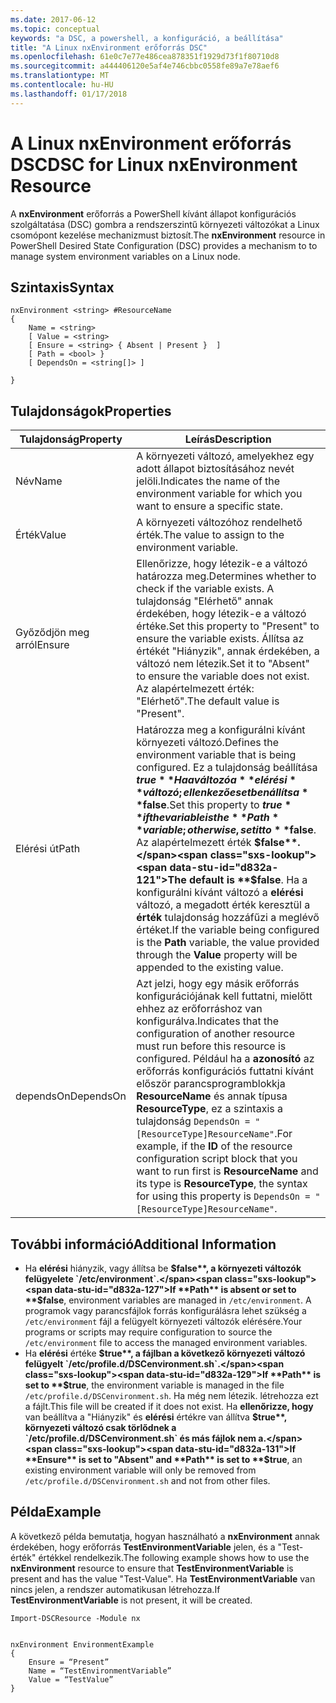 ```yaml
---
ms.date: 2017-06-12
ms.topic: conceptual
keywords: "a DSC, a powershell, a konfiguráció, a beállítása"
title: "A Linux nxEnvironment erőforrás DSC"
ms.openlocfilehash: 61e0c7e77e486cea878351f1929d73f1f80710d8
ms.sourcegitcommit: a444406120e5af4e746cbbc0558fe89a7e78aef6
ms.translationtype: MT
ms.contentlocale: hu-HU
ms.lasthandoff: 01/17/2018
---
```

# <a name="dsc-for-linux-nxenvironment-resource"></a><span data-ttu-id="d832a-103">A Linux nxEnvironment erőforrás DSC</span><span class="sxs-lookup"><span data-stu-id="d832a-103">DSC for Linux nxEnvironment Resource</span></span>

<span data-ttu-id="d832a-104">A **nxEnvironment** erőforrás a PowerShell kívánt állapot konfigurációs szolgáltatása (DSC) gombra a rendszerszintű környezeti változókat a Linux csomópont kezelése mechanizmust biztosít.</span><span class="sxs-lookup"><span data-stu-id="d832a-104">The **nxEnvironment** resource in PowerShell Desired State Configuration (DSC) provides a mechanism to to manage system environment variables on a Linux node.</span></span>

## <a name="syntax"></a><span data-ttu-id="d832a-105">Szintaxis</span><span class="sxs-lookup"><span data-stu-id="d832a-105">Syntax</span></span>

```
nxEnvironment <string> #ResourceName
{
    Name = <string>
    [ Value = <string>
    [ Ensure = <string> { Absent | Present }  ]
    [ Path = <bool> }
    [ DependsOn = <string[]> ]

}
```

## <a name="properties"></a><span data-ttu-id="d832a-106">Tulajdonságok</span><span class="sxs-lookup"><span data-stu-id="d832a-106">Properties</span></span>

|  <span data-ttu-id="d832a-107">Tulajdonság</span><span class="sxs-lookup"><span data-stu-id="d832a-107">Property</span></span> |  <span data-ttu-id="d832a-108">Leírás</span><span class="sxs-lookup"><span data-stu-id="d832a-108">Description</span></span> | 
|---|---|
| <span data-ttu-id="d832a-109">Név</span><span class="sxs-lookup"><span data-stu-id="d832a-109">Name</span></span>| <span data-ttu-id="d832a-110">A környezeti változó, amelyekhez egy adott állapot biztosításához nevét jelöli.</span><span class="sxs-lookup"><span data-stu-id="d832a-110">Indicates the name of the environment variable for which you want to ensure a specific state.</span></span>| 
| <span data-ttu-id="d832a-111">Érték</span><span class="sxs-lookup"><span data-stu-id="d832a-111">Value</span></span>| <span data-ttu-id="d832a-112">A környezeti változóhoz rendelhető érték.</span><span class="sxs-lookup"><span data-stu-id="d832a-112">The value to assign to the environment variable.</span></span>| 
| <span data-ttu-id="d832a-113">Győződjön meg arról</span><span class="sxs-lookup"><span data-stu-id="d832a-113">Ensure</span></span>| <span data-ttu-id="d832a-114">Ellenőrizze, hogy létezik-e a változó határozza meg.</span><span class="sxs-lookup"><span data-stu-id="d832a-114">Determines whether to check if the variable exists.</span></span> <span data-ttu-id="d832a-115">A tulajdonság "Elérhető" annak érdekében, hogy létezik-e a változó értéke.</span><span class="sxs-lookup"><span data-stu-id="d832a-115">Set this property to "Present" to ensure the variable exists.</span></span> <span data-ttu-id="d832a-116">Állítsa az értékét "Hiányzik", annak érdekében, a változó nem létezik.</span><span class="sxs-lookup"><span data-stu-id="d832a-116">Set it to "Absent" to ensure the variable does not exist.</span></span> <span data-ttu-id="d832a-117">Az alapértelmezett érték: "Elérhető".</span><span class="sxs-lookup"><span data-stu-id="d832a-117">The default value is "Present".</span></span>| 
| <span data-ttu-id="d832a-118">Elérési út</span><span class="sxs-lookup"><span data-stu-id="d832a-118">Path</span></span>| <span data-ttu-id="d832a-119">Határozza meg a konfigurálni kívánt környezeti változó.</span><span class="sxs-lookup"><span data-stu-id="d832a-119">Defines the environment variable that is being configured.</span></span> <span data-ttu-id="d832a-120">Ez a tulajdonság beállítása **$true** Ha a változó a **elérési** változó; ellenkező esetben állítsa **$false**.</span><span class="sxs-lookup"><span data-stu-id="d832a-120">Set this property to **$true** if the variable is the **Path** variable; otherwise, set it to **$false**.</span></span> <span data-ttu-id="d832a-121">Az alapértelmezett érték **$false**.</span><span class="sxs-lookup"><span data-stu-id="d832a-121">The default is **$false**.</span></span> <span data-ttu-id="d832a-122">Ha a konfigurálni kívánt változó a **elérési** változó, a megadott érték keresztül a **érték** tulajdonság hozzáfűzi a meglévő értéket.</span><span class="sxs-lookup"><span data-stu-id="d832a-122">If the variable being configured is the **Path** variable, the value provided through the **Value** property will be appended to the existing value.</span></span>| 
| <span data-ttu-id="d832a-123">dependsOn</span><span class="sxs-lookup"><span data-stu-id="d832a-123">DependsOn</span></span> | <span data-ttu-id="d832a-124">Azt jelzi, hogy egy másik erőforrás konfigurációjának kell futtatni, mielőtt ehhez az erőforráshoz van konfigurálva.</span><span class="sxs-lookup"><span data-stu-id="d832a-124">Indicates that the configuration of another resource must run before this resource is configured.</span></span> <span data-ttu-id="d832a-125">Például ha a **azonosító** az erőforrás konfigurációs futtatni kívánt először parancsprogramblokkja **ResourceName** és annak típusa **ResourceType**, ez a szintaxis a tulajdonság `DependsOn = "[ResourceType]ResourceName"`.</span><span class="sxs-lookup"><span data-stu-id="d832a-125">For example, if the **ID** of the resource configuration script block that you want to run first is **ResourceName** and its type is **ResourceType**, the syntax for using this property is `DependsOn = "[ResourceType]ResourceName"`.</span></span>| 

## <a name="additional-information"></a><span data-ttu-id="d832a-126">További információ</span><span class="sxs-lookup"><span data-stu-id="d832a-126">Additional Information</span></span>

* <span data-ttu-id="d832a-127">Ha **elérési** hiányzik, vagy állítsa be **$false**, a környezeti változók felügyelete `/etc/environment`.</span><span class="sxs-lookup"><span data-stu-id="d832a-127">If **Path** is absent or set to **$false**, environment variables are managed in `/etc/environment`.</span></span> <span data-ttu-id="d832a-128">A programok vagy parancsfájlok forrás konfigurálásra lehet szükség a `/etc/environment` fájl a felügyelt környezeti változók elérésére.</span><span class="sxs-lookup"><span data-stu-id="d832a-128">Your programs or scripts may require configuration to source the `/etc/environment` file to access the managed environment variables.</span></span>
* <span data-ttu-id="d832a-129">Ha **elérési** értéke **$true**, a fájlban a következő környezeti változó felügyelt `/etc/profile.d/DSCenvironment.sh`.</span><span class="sxs-lookup"><span data-stu-id="d832a-129">If **Path** is set to **$true**, the environment variable is managed in the file `/etc/profile.d/DSCenvironment.sh`.</span></span> <span data-ttu-id="d832a-130">Ha még nem létezik. létrehozza ezt a fájlt.</span><span class="sxs-lookup"><span data-stu-id="d832a-130">This file will be created if it does not exist.</span></span> <span data-ttu-id="d832a-131">Ha **ellenőrizze, hogy** van beállítva a "Hiányzik" és **elérési** értékre van állítva **$true**, környezeti változó csak törlődnek a `/etc/profile.d/DSCenvironment.sh` és más fájlok nem a.</span><span class="sxs-lookup"><span data-stu-id="d832a-131">If **Ensure** is set to "Absent" and **Path** is set to **$true**, an existing environment variable will only be removed from `/etc/profile.d/DSCenvironment.sh` and not from other files.</span></span>

## <a name="example"></a><span data-ttu-id="d832a-132">Példa</span><span class="sxs-lookup"><span data-stu-id="d832a-132">Example</span></span>

<span data-ttu-id="d832a-133">A következő példa bemutatja, hogyan használható a **nxEnvironment** annak érdekében, hogy erőforrás **TestEnvironmentVariable** jelen, és a "Test-érték" értékkel rendelkezik.</span><span class="sxs-lookup"><span data-stu-id="d832a-133">The following example shows how to use the **nxEnvironment** resource to ensure that **TestEnvironmentVariable** is present and has the value "Test-Value".</span></span> <span data-ttu-id="d832a-134">Ha **TestEnvironmentVariable** van nincs jelen, a rendszer automatikusan létrehozza.</span><span class="sxs-lookup"><span data-stu-id="d832a-134">If **TestEnvironmentVariable** is not present, it will be created.</span></span>

```
Import-DSCResource -Module nx 


nxEnvironment EnvironmentExample
{
    Ensure = “Present”
    Name = “TestEnvironmentVariable”
    Value = “TestValue”
}
```


